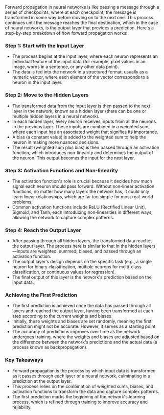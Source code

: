 Forward propagation in neural networks is like passing a message through a series of checkpoints, where at each checkpoint, the message is transformed in some way before moving on to the next one. This process continues until the message reaches the final destination, which in the case of neural networks, is the output layer that provides a prediction. Here's a step-by-step breakdown of how forward propagation works:

### Step 1: Start with the Input Layer

- The process begins at the input layer, where each neuron represents an individual feature of the input data (for example, pixel values in an image, words in a sentence, or any other data point).
- The data is fed into the network in a structured format, usually as a numeric vector, where each element of the vector corresponds to a neuron in the input layer.

### Step 2: Move to the Hidden Layers

- The transformed data from the input layer is then passed to the next layer in the network, known as a hidden layer (there can be one or multiple hidden layers in a neural network).
- In each hidden layer, every neuron receives inputs from all the neurons in the previous layer. These inputs are combined in a weighted sum, where each input has an associated weight that signifies its importance.
- A bias (a constant value) is added to the weighted sum to help the neuron in making more nuanced decisions.
- The result (weighted sum plus bias) is then passed through an activation function, which introduces non-linearity and determines the output of the neuron. This output becomes the input for the next layer.

### Step 3: Activation Functions and Non-linearity

- The activation function's role is crucial because it decides how much signal each neuron should pass forward. Without non-linear activation functions, no matter how many layers the network has, it could only learn linear relationships, which are far too simple for most real-world problems.
- Common activation functions include ReLU (Rectified Linear Unit), Sigmoid, and Tanh, each introducing non-linearities in different ways, allowing the network to capture complex patterns.

### Step 4: Reach the Output Layer

- After passing through all hidden layers, the transformed data reaches the output layer. The process here is similar to that in the hidden layers—inputs are weighted, summed, biased, and passed through an activation function.
- The output layer's design depends on the specific task (e.g., a single neuron for binary classification, multiple neurons for multi-class classification, or continuous values for regression).
- The final output of this layer is the network's prediction based on the input data.

### Achieving the First Prediction

- The first prediction is achieved once the data has passed through all layers and reached the output layer, having been transformed at each step according to the current weights and biases.
- Initially, these weights and biases are set randomly, meaning the first prediction might not be accurate. However, it serves as a starting point.
- The accuracy of predictions improves over time as the network undergoes training, where the weights and biases are adjusted based on the difference between the network's predictions and the actual data (a process known as backpropagation).

### Key Takeaways

- Forward propagation is the process by which input data is transformed as it passes through each layer of a neural network, culminating in a prediction at the output layer.
- This process relies on the combination of weighted sums, biases, and activation functions to transform the data and capture complex patterns.
- The first prediction marks the beginning of the network's learning process, which is refined through training to improve accuracy and reliability.
